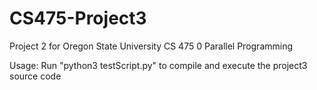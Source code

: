 # CS475-Project3

Project 2 for Oregon State University
CS 475 0 Parallel Programming

Usage: Run "python3 testScript.py" to compile and execute the project3
   source code
